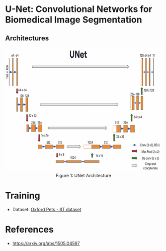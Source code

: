 # U-Net: Convolutional Networks for Biomedical Image Segmentation

## Architectures

<div align="center">

  <img alt="UNet" src="./assets/UNet.png" width=800 height=400/>
  <br/>
  <figcaption>Figure 1: UNet Architecture</figcaption>

</div>

# Training

- Dataset: [Oxford Pets - IIT dataset](https://www.robots.ox.ac.uk/~vgg/data/pets/)

# References

- https://arxiv.org/abs/1505.04597